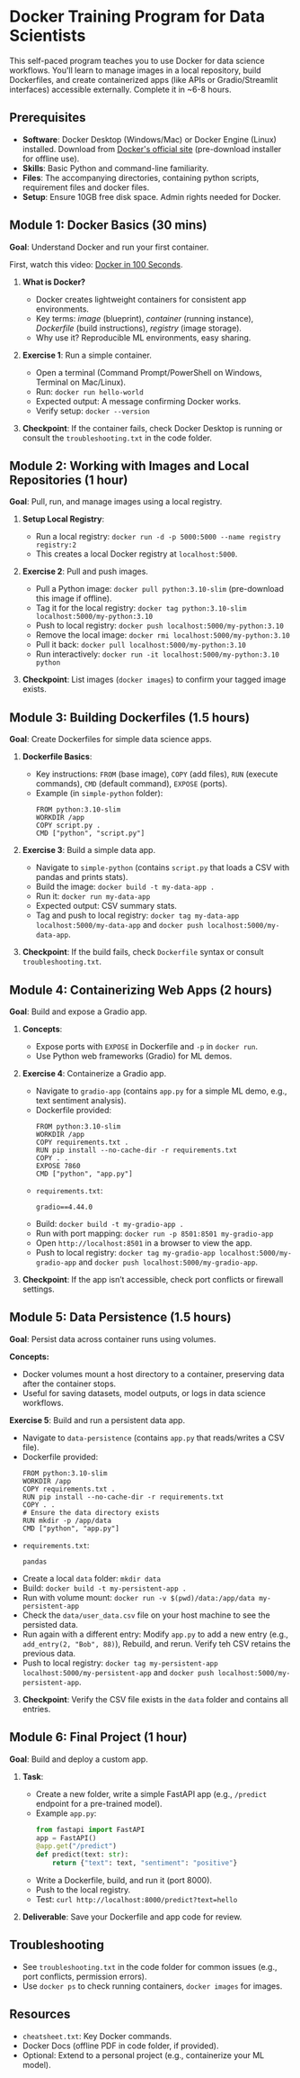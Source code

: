 # Docker Training Program for Data Scientists

This self-paced program teaches you to use Docker for data science workflows. You'll learn to manage images in a local repository, build Dockerfiles, and create containerized apps (like APIs or Gradio/Streamlit interfaces) accessible externally. Complete it in ~6-8 hours.

## Prerequisites
- **Software**: Docker Desktop (Windows/Mac) or Docker Engine (Linux) installed. Download from [Docker's official site](https://www.docker.com/products/docker-desktop/) (pre-download installer for offline use).
- **Skills**: Basic Python and command-line familiarity.
- **Files**: The accompanying directories, containing python scripts, requirement files and docker files.
- **Setup**: Ensure 10GB free disk space. Admin rights needed for Docker.

## Module 1: Docker Basics (30 mins)
**Goal**: Understand Docker and run your first container.

First, watch this video: [Docker in 100 Seconds](https://www.youtube.com/watch?v=Gjnup-PuquQ).
1. **What is Docker?**
   - Docker creates lightweight containers for consistent app environments.
   - Key terms: *image* (blueprint), *container* (running instance), *Dockerfile* (build instructions), *registry* (image storage).
   - Why use it? Reproducible ML environments, easy sharing.

2. **Exercise 1**: Run a simple container.
   - Open a terminal (Command Prompt/PowerShell on Windows, Terminal on Mac/Linux).
   - Run: `docker run hello-world`
   - Expected output: A message confirming Docker works.
   - Verify setup: `docker --version`

3. **Checkpoint**: If the container fails, check Docker Desktop is running or consult the `troubleshooting.txt` in the code folder.

## Module 2: Working with Images and Local Repositories (1 hour)
**Goal**: Pull, run, and manage images using a local registry.

1. **Setup Local Registry**:
   - Run a local registry: `docker run -d -p 5000:5000 --name registry registry:2`
   - This creates a local Docker registry at `localhost:5000`.

2. **Exercise 2**: Pull and push images.
   - Pull a Python image: `docker pull python:3.10-slim` (pre-download this image if offline).
   - Tag it for the local registry: `docker tag python:3.10-slim localhost:5000/my-python:3.10`
   - Push to local registry: `docker push localhost:5000/my-python:3.10`
   - Remove the local image: `docker rmi localhost:5000/my-python:3.10`
   - Pull it back: `docker pull localhost:5000/my-python:3.10`
   - Run interactively: `docker run -it localhost:5000/my-python:3.10 python`

3. **Checkpoint**: List images (`docker images`) to confirm your tagged image exists.

## Module 3: Building Dockerfiles (1.5 hours)
**Goal**: Create Dockerfiles for simple data science apps.

1. **Dockerfile Basics**:
   - Key instructions: `FROM` (base image), `COPY` (add files), `RUN` (execute commands), `CMD` (default command), `EXPOSE` (ports).
   - Example (in `simple-python` folder):
     ```
     FROM python:3.10-slim
     WORKDIR /app
     COPY script.py .
     CMD ["python", "script.py"]
     ```

2. **Exercise 3**: Build a simple data app.
   - Navigate to `simple-python` (contains `script.py` that loads a CSV with pandas and prints stats).
   - Build the image: `docker build -t my-data-app .`
   - Run it: `docker run my-data-app`
   - Expected output: CSV summary stats.
   - Tag and push to local registry: `docker tag my-data-app localhost:5000/my-data-app` and `docker push localhost:5000/my-data-app`.

3. **Checkpoint**: If the build fails, check `Dockerfile` syntax or consult `troubleshooting.txt`.

## Module 4: Containerizing Web Apps (2 hours)
**Goal**: Build and expose a Gradio app.

1. **Concepts**:
   - Expose ports with `EXPOSE` in Dockerfile and `-p` in `docker run`.
   - Use Python web frameworks (Gradio) for ML demos.

2. **Exercise 4**: Containerize a Gradio app.
   - Navigate to `gradio-app` (contains `app.py` for a simple ML demo, e.g., text sentiment analysis).
   - Dockerfile provided:
     ```
     FROM python:3.10-slim
     WORKDIR /app
     COPY requirements.txt .
     RUN pip install --no-cache-dir -r requirements.txt
     COPY . .
     EXPOSE 7860
     CMD ["python", "app.py"]
     ```
   - `requirements.txt`:
     ```
     gradio==4.44.0     
     ```
   - Build: `docker build -t my-gradio-app .`
   - Run with port mapping: `docker run -p 8501:8501 my-gradio-app`
   - Open `http://localhost:8501` in a browser to view the app.
   - Push to local registry: `docker tag my-gradio-app localhost:5000/my-gradio-app` and `docker push localhost:5000/my-gradio-app`.

3. **Checkpoint**: If the app isn’t accessible, check port conflicts or firewall settings.

## Module 5: Data Persistence (1.5 hours)
**Goal**: Persist data across container runs using volumes.

**Concepts:**
   - Docker volumes mount a host directory to a container, preserving data after the container stops.
   - Useful for saving datasets, model outputs, or logs in data science workflows.

**Exercise 5**: Build and run a persistent data app.
   - Navigate to `data-persistence` (contains `app.py` that reads/writes a CSV file).
   - Dockerfile provided:
     ```
     FROM python:3.10-slim
     WORKDIR /app
     COPY requirements.txt .
     RUN pip install --no-cache-dir -r requirements.txt
     COPY . .
     # Ensure the data directory exists
     RUN mkdir -p /app/data
     CMD ["python", "app.py"]
     ```
   - `requirements.txt`:
     ```
     pandas    
     ```
   - Create a local `data` folder: `mkdir data`
   - Build: `docker build -t my-persistent-app .`
   - Run with volume mount: `docker run -v $(pwd)/data:/app/data my-persistent-app`
   - Check the `data/user_data.csv` file on your host machine to see the persisted data.
   - Run again with a different entry: Modify `app.py` to add a new entry (e.g., `add_entry(2, "Bob", 88)`), Rebuild, and rerun. Verify teh CSV retains the previous data.
   - Push to local registry: `docker tag my-persistent-app localhost:5000/my-persistent-app` and `docker push localhost:5000/my-persistent-app`.
3. **Checkpoint**: Verify the CSV file exists in the `data` folder and contains all entries.

## Module 6: Final Project (1 hour)
**Goal**: Build and deploy a custom app.

1. **Task**:
   - Create a new folder, write a simple FastAPI app (e.g., `/predict` endpoint for a pre-trained model).
   - Example `app.py`:
     ```python
     from fastapi import FastAPI
     app = FastAPI()
     @app.get("/predict")
     def predict(text: str):
         return {"text": text, "sentiment": "positive"}
     ```
   - Write a Dockerfile, build, and run it (port 8000).
   - Push to the local registry.
   - Test: `curl http://localhost:8000/predict?text=hello`

2. **Deliverable**: Save your Dockerfile and app code for review.

## Troubleshooting
- See `troubleshooting.txt` in the code folder for common issues (e.g., port conflicts, permission errors).
- Use `docker ps` to check running containers, `docker images` for images.

## Resources
- `cheatsheet.txt`: Key Docker commands.
- Docker Docs (offline PDF in code folder, if provided).
- Optional: Extend to a personal project (e.g., containerize your ML model).